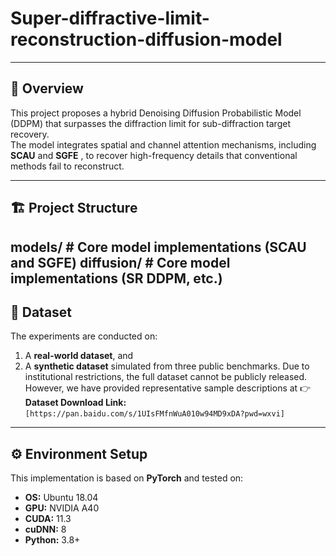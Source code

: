 # Super-diffractive-limit-reconstruction-diffusion-model
---

## 📘 Overview

This project proposes a hybrid Denoising Diffusion Probabilistic Model (DDPM) that surpasses the diffraction limit for sub-diffraction target recovery.  
The model integrates spatial and channel attention mechanisms, including **SCAU** and **SGFE** , to recover high-frequency details that conventional methods fail to reconstruct.

---

## 🏗️ Project Structure
 models/ # Core model implementations (SCAU and SGFE)
diffusion/ # Core model implementations (SR DDPM, etc.)
---

## 📂 Dataset

The experiments are conducted on:
1. A **real-world dataset**, and  
2. A **synthetic dataset** simulated from three public benchmarks.
Due to institutional restrictions, the full dataset cannot be publicly released. However, we have provided representative sample descriptions at
👉 **Dataset Download Link:**  
`[https://pan.baidu.com/s/1UIsFMfnWuA010w94MD9xDA?pwd=wxvi]`

---

## ⚙️ Environment Setup

This implementation is based on **PyTorch** and tested on:

- **OS:** Ubuntu 18.04  
- **GPU:** NVIDIA A40  
- **CUDA:** 11.3  
- **cuDNN:** 8  
- **Python:** 3.8+


